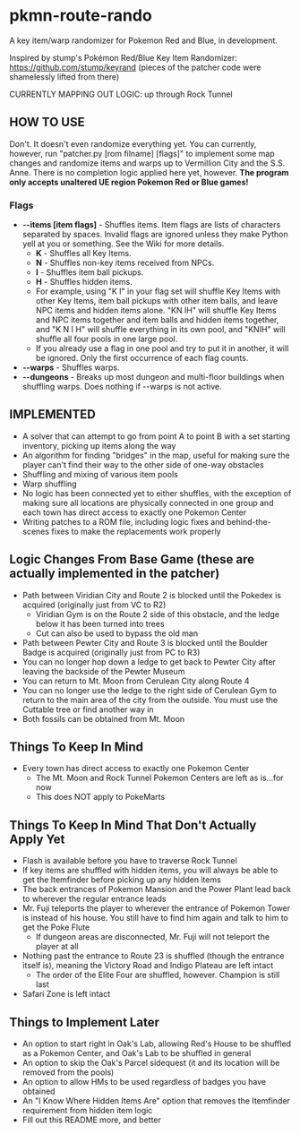 # pkmn-route-rando
A key item/warp randomizer for Pokemon Red and Blue, in development.

Inspired by stump's Pokémon Red/Blue Key Item Randomizer: https://github.com/stump/keyrand
(pieces of the patcher code were shamelessly lifted from there)

CURRENTLY MAPPING OUT LOGIC: up through Rock Tunnel

## HOW TO USE
Don't. It doesn't even randomize everything yet. You can currently, however, run "patcher.py [rom filname] [flags]" to implement some map changes and randomize items and warps up to Vermillion City and the S.S. Anne. There is no completion logic applied here yet, however. **The program only accepts unaltered UE region Pokemon Red or Blue games!**

### Flags
- **--items [item flags]** - Shuffles items. Item flags are lists of characters separated by spaces. Invalid flags are ignored unless they make Python yell at you or something. See the Wiki for more details.
  - **K** - Shuffles all Key Items.
  - **N** - Shuffles non-key items received from NPCs.
  - **I** - Shuffles item ball pickups.
  - **H** - Shuffles hidden items.
  - For example, using "K I" in your flag set will shuffle Key Items with other Key Items, item ball pickups with other item balls, and leave NPC items and hidden items alone. "KN IH" will shuffle Key Items and NPC items together and item balls and hidden items together, and "K N I H" will shuffle everything in its own pool, and "KNIH" will shuffle all four pools in one large pool.
  - If you already use a flag in one pool and try to put it in another, it will be ignored. Only the first occurrence of each flag counts.
- **--warps** - Shuffles warps.
- **--dungeons** - Breaks up most dungeon and multi-floor buildings when shuffling warps. Does nothing if --warps is not active.

## IMPLEMENTED
- A solver that can attempt to go from point A to point B with a set starting inventory, picking up items along the way
- An algorithm for finding "bridges" in the map, useful for making sure the player can't find their way to the other side of one-way obstacles
- Shuffling and mixing of various item pools
- Warp shuffling
- No logic has been connected yet to either shuffles, with the exception of making sure all locations are physically connected in one group and each town has direct access to exactly one Pokemon Center
- Writing patches to a ROM file, including logic fixes and behind-the-scenes fixes to make the replacements work properly

## Logic Changes From Base Game (these are actually implemented in the patcher)
- Path between Viridian City and Route 2 is blocked until the Pokedex is acquired (originally just from VC to R2)
  - Viridian Gym is on the Route 2 side of this obstacle, and the ledge below it has been turned into trees
  - Cut can also be used to bypass the old man
- Path between Pewter City and Route 3 is blocked until the Boulder Badge is acquired (originally just from PC to R3)
- You can no longer hop down a ledge to get back to Pewter City after leaving the backside of the Pewter Museum
- You can return to Mt. Moon from Cerulean City along Route 4
- You can no longer use the ledge to the right side of Cerulean Gym to return to the main area of the city from the outside. You must use the Cuttable tree or find another way in
- Both fossils can be obtained from Mt. Moon

## Things To Keep In Mind
- Every town has direct access to exactly one Pokemon Center
  - The Mt. Moon and Rock Tunnel Pokemon Centers are left as is...for now
  - This does NOT apply to PokeMarts

## Things To Keep In Mind That Don't Actually Apply Yet
- Flash is available before you have to traverse Rock Tunnel
- If key items are shuffled with hidden items, you will always be able to get the Itemfinder before picking up any hidden items
- The back entrances of Pokemon Mansion and the Power Plant lead back to wherever the regular entrance leads
- Mr. Fuji teleports the player to wherever the entrance of Pokemon Tower is instead of his house. You still have to find him again and talk to him to get the Poke Flute
  - If dungeon areas are disconnected, Mr. Fuji will not teleport the player at all
- Nothing past the entrance to Route 23 is shuffled (though the entrance itself is), meaning the Victory Road and Indigo Plateau are left intact
  - The order of the Elite Four are shuffled, however. Champion is still last
- Safari Zone is left intact

## Things to Implement Later
- An option to start right in Oak's Lab, allowing Red's House to be shuffled as a Pokemon Center, and Oak's Lab to be shuffled in general
- An option to skip the Oak's Parcel sidequest (it and its location will be removed from the pools)
- An option to allow HMs to be used regardless of badges you have obtained
- An "I Know Where Hidden Items Are" option that removes the Itemfinder requirement from hidden item logic
- Fill out this README more, and better
